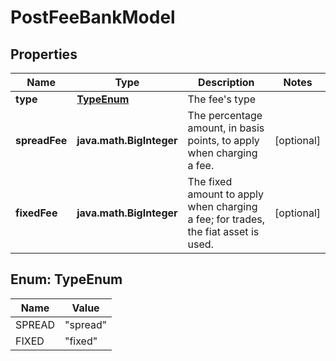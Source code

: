 

# PostFeeBankModel


## Properties

| Name | Type | Description | Notes |
|------------ | ------------- | ------------- | -------------|
|**type** | [**TypeEnum**](#TypeEnum) | The fee&#39;s type |  |
|**spreadFee** | **java.math.BigInteger** | The percentage amount, in basis points, to apply when charging a fee. |  [optional] |
|**fixedFee** | **java.math.BigInteger** | The fixed amount to apply when charging a fee; for trades, the fiat asset is used. |  [optional] |



## Enum: TypeEnum

| Name | Value |
|---- | -----|
| SPREAD | &quot;spread&quot; |
| FIXED | &quot;fixed&quot; |



